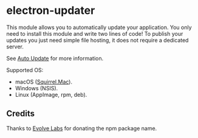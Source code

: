 # electron-updater

This module allows you to automatically update your application. You only need to install this module and write two lines of code!
To publish your updates you just need simple file hosting, it does not require a dedicated server.

See [Auto Update](https://electron.build/auto-update) for more information.

Supported OS:
 - macOS ([Squirrel.Mac](https://github.com/Squirrel/Squirrel.Mac)).
 - Windows (NSIS).
 - Linux (AppImage, rpm, deb).

## Credits

Thanks to [Evolve Labs](https://www.evolvehq.com) for donating the npm package name.
